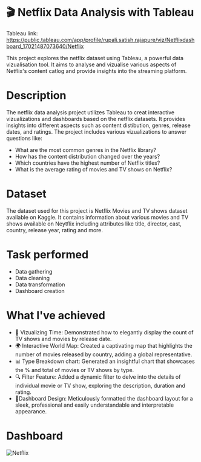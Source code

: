 # 🎬 Netflix Data Analysis with Tableau
Tableau link: https://public.tableau.com/app/profile/rupali.satish.rajapure/viz/Netflixdashboard_17021487073640/Netflix

This project explores the netflix dataset using Tableau, a powerful data vizualisation tool. It aims to analyse and vizualise various aspects of Netflix's content catlog and provide insights into the streaming platform.

 # Description
 The netflix data analysis project utilizes Tableau to creat interactive vizualizations and dashboards based on the netflix datasets. It provides insights into different aspects such as 
 content distibution, genres, release dates, and ratings.
 The project includes various vizualizations to answer questions like:
 * What are the most common genres in the Netflix library?
 * How has the content distribution changed over the years?
 * Which countries have the highest number of Netflix titles?
 * What is the average rating of movies and TV shows on Netflix?

# Dataset
The dataset used for this project is Netflix Movies and TV shows dataset available on Kaggle. It contains information about various movies and TV shows available on Neytflix including attributes like title, director, cast, country, release year, rating and more.
   
# Task performed
* Data gathering
* Data cleaning
* Data transformation
* Dashboard creation

# What I've achieved

* 📅 Vizualizing Time:
 Demonstrated how to elegantly display the count of TV shows and movies by release date.
* 🌍 Interactive World Map:
  Created a captivating map that highlights the number of movies released by country, adding a global representative.
* 📊 Type Breakdown chart:
 Generated an insightful chart that showcases the % and total of movies or TV shows by type.
* 🔍 Filter Feature:
Added a dynamic filter to delve into the details of individual movie or TV show, exploring the description, duration and rating.
* 🎨Dashboard Design:
 Meticulously formatted the dashboard layout for a sleek, professional and easily understandable and interpretable appearance.

# Dashboard 
![Netflix](https://github.com/Rupali4sr/Tableau_Dashboard_Projects/assets/143262390/14490875-06a6-4368-a3fc-f22a1bc4787f)



